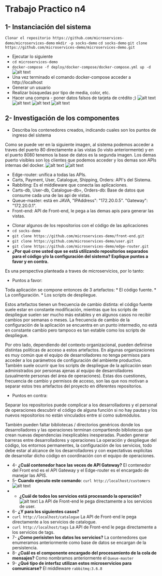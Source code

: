 # Trabajo Practico n4
## 1- Instanciación del sistema
`Clonar el repositorio https://github.com/microservices-demo/microservices-demo`
`mkdir -p socks-demo`
`cd socks-demo`
`git clone https://github.com/microservices-demo/microservices-demo.git`
* Ejecutar lo siguiente
* `cd microservices-demo`
* `docker-compose -f deploy/docker-compose/docker-compose.yml up -d`
![alt text](https://github.com/SantiagoMerlo/IS3-Merlo/blob/master/Trabajo-Practico-4/capturas/1.png)
* Una vez terminado el comando docker-compose acceder a http://localhost
* Generar un usuario
* Realizar búsquedas por tipo de media, color, etc.
* Hacer una compra - poner datos falsos de tarjeta de crédito ;)
![alt text](https://github.com/SantiagoMerlo/IS3-Merlo/blob/master/Trabajo-Practico-4/capturas/2.png)
![alt text](https://github.com/SantiagoMerlo/IS3-Merlo/blob/master/Trabajo-Practico-4/capturas/3.png)
![alt text](https://github.com/SantiagoMerlo/IS3-Merlo/blob/master/Trabajo-Practico-4/capturas/4.png)
![alt text](https://github.com/SantiagoMerlo/IS3-Merlo/blob/master/Trabajo-Practico-4/capturas/5.png)
## 2- Investigación de los componentes
* Describa los contenedores creados, indicando cuales son los puntos de ingreso del sistema

Como se puede ver en la siguiente imagen, al sistema podemos acceder a traves del puerto 80 directamente a las vistas (lo visto anteriormente) y en el puerto 8080 tenemos la base de datos es la segunda imagen. Los demas puerto visibles son los clientes que podemos acceder y los demas son APIs internas del docker.
![alt text](https://github.com/SantiagoMerlo/IS3-Merlo/blob/master/Trabajo-Practico-4/capturas/6.png)
![alt text](https://github.com/SantiagoMerlo/IS3-Merlo/blob/master/Trabajo-Practico-4/capturas/7.png)

- Edge-router: unifica a todas las APIs. 
- Carts, Payment, User, Catalogue, Shipping, Orders: API's del Sistema.
- Rabbiting: Es el middleware que conecta las aplicaciones.
- Carts-db, User-db, Catalogue-db=, Orders-db: Base de datos que consume cada una de las api de vistas.
- Queue-master: está en JAVA, "IPAddress": "172.20.0.5".  "Gateway": "172.20.0.1".
- Front-end: API de Front-end, le pega a las demas apis para generar las vistas.

* Clonar algunos de los repositorios con el código de las aplicaciones
* `cd socks-demo`
* `git clone https://github.com/microservices-demo/front-end.git`
* `git clone https://github.com/microservices-demo/user.git`
* `git clone https://github.com/microservices-demo/edge-router.git`
* **¿Por qué cree usted que se está utilizando repositorios separados para el código y/o la configuración del sistema? Explique puntos a favor y en contra.**

Es una perspectiva planteada a traves de microservicios, por lo tanto:

* Puntos a favor: 

Toda aplicación se compone entonces de 3 artefactos:
    * El código fuente.
    * La configuración.
    * Los scripts de despliegue.

Estos artefactos tienen un frecuencia de cambio distinta: el código fuente suele estar en constante modificación, mientras que los scripts de despliegue suelen ser mucho más estables y en algunos casos no recibir cambios por semanas o meses. La frecuencia de cambio de la configuración de la aplicación se encuentra en un punto intermedio, no está en constante cambio pero tampoco es tan estable como los scripts de despliegue.

Por otro lado, dependiendo del contexto organizacional, pueden definirse distintas políticas de acceso a estos artefactos. En algunas organizaciones es muy común que el equipo de desarrolladores no tenga permisos para acceder a los parámetros de configuración del ambiente productivo. También suele ocurrir que los scripts de despliegue de la aplicación sean administrados por personas ajenas al equipo de desarrolladores (usualmente personas del área de operaciones).
Estas dos cuestiones, frecuencia de cambio y permisos de acceso, son las que nos motivan a separar estos tres artefactos del proyecto en diferentes repositorios.

* Puntos en contra:

Separar los repositorios puede complicar a los desarrolladores y el personal de operaciones descubrir el código de alguna función si no hay pautas y los nuevos repositorios no están vinculados entre sí como submódulos. 

También pueden faltar bibliotecas / directorios genéricos donde los desarrolladores y las operaciones terminan compartiendo bibliotecas que crean nuevas dependencias inexplicables inesperadas. 
Pueden generar barreras entre desarrolladores y operaciones La operación y despliegue del código, los entornos permanentes, la configuración de los servicios, todo debe estar al alcance de los desarrolladores y con expectativas explícitas de desarrollar dicho código en coordinación con el equipo de operaciones.

* 4- **¿Cuál contenedor hace las veces de API Gateway?**
El contenedor del Front end es el API Gateway y el Edge-router es el encargado de manejar las APIS.
* 5- **Cuando ejecuto este comando**:
`curl http://localhost/customers`
![alt text](https://github.com/SantiagoMerlo/IS3-Merlo/blob/master/Trabajo-Practico-4/capturas/8.png)
* - **¿Cuál de todos los servicios está procesando la operación?**
![alt text](https://github.com/SantiagoMerlo/IS3-Merlo/blob/master/Trabajo-Practico-4/capturas/9.png)
La API de Front-end le pega directamente a los servicios de user.
* 6- **¿Y para los siguientes casos?**
* `curl http://localhost/catalogue`
La API de Front-end le pega directamente a los servicios de catalogue.
* `curl http://localhost/tags`
La API de Front-end le pega directamente a los servicios de tags.
* 7- **¿Como perisisten los datos los servicios?**
La contenedores que enumeramos anteriormente como base de datos se encargan  de la persistencia.
* 8- **¿Cuál es el componente encargado del procesamiento de la cola de mensajes?**
Como nombramos anteriormente el `Queue-master`
* 9- **¿Qué tipo de interfaz utilizan estos microservicios para comunicarse?**
El middleware `rabbitmq:3.6.8`